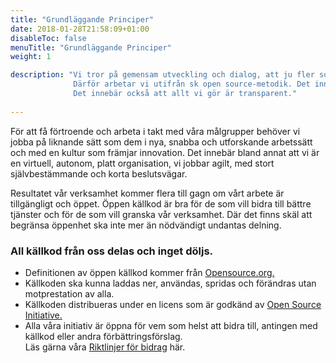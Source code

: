 ```yaml
---
title: "Grundläggande Principer"
date: 2018-01-28T21:58:09+01:00
disableToc: false
menuTitle: "Grundläggande Principer"
weight: 1

description: "Vi tror på gemensam utveckling och dialog, att ju fler som samverkar, bidrar och delar information, desto bättre lösning. 
              Därför arbetar vi utifrån sk open source-metodik. Det innebär att källkoden är öppen och fri för andra att använda och utveckla vidare. 
              Det innebär också att allt vi gör är transparent."
             
---  
```

  

För att få förtroende och arbeta i takt med våra målgrupper behöver vi jobba på liknande sätt som dem i nya, snabba och utforskande arbetssätt och med en kultur som främjar innovation. 
Det innebär bland annat att vi är en virtuell, autonom, platt organisation, vi jobbar agilt, med stort självbestämmande och korta beslutsvägar.

Resultatet vår verksamhet kommer flera till gagn om vårt arbete är tillgängligt och öppet. Öppen källkod är bra för de som vill bidra till bättre tjänster och för de som vill granska vår verksamhet. 
Där det finns skäl att begränsa öppenhet ska inte mer än nödvändigt undantas delning.  

### All källkod från oss delas och inget döljs.  
 * Definitionen av öppen källkod kommer från <a class="link-underline" href="https://opensource.org/osd" >Opensource.org.</a>
 * Källkoden ska kunna laddas ner, användas, spridas och förändras utan motprestation av alla. 
 * Källkoden distribueras under en licens som är godkänd av <a href="https://opensource.org/licenses">Open Source Initiative.</a>
 * Alla våra initiativ är öppna för vem som helst att bidra till, antingen med källkod eller andra förbättringsförslag.  
  Läs gärna våra <a href="https://github.com/MagnumOpuses/project-meta/blob/master/CONTRIBUTING_TEMPLATE.md">Riktlinjer för bidrag</a>  här.


    

